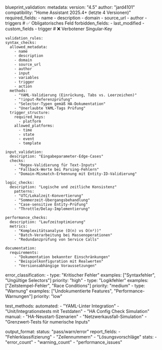blueprint_validation:
    metadata:
    version: "4.5"
    author: "jard4101"
    compatibility: "Home Assistant 2025.4+ (letzte 4 Versionen)"
    required_fields:
      - name
      - description
      - domain
      - source_url
      - author
      - triggers  # ✅ Obligatorisches Feld
   forbidden_fields:
      - last_modified
      - custom_fields
      - trigger   # ❌ Verbotener Singular-Key

    validation_rules:
    syntax_checks:
      allowed_metadata:
        - name
        - description
        - domain
        - source_url
        - author
        - input
        - variables
        - trigger
        - action
      methods:
        - "YAML-Validierung (Einrückung, Tabs vs. Leerzeichen)"
        - "!input-Referenzprüfung"
        - "Selector-Typen gemäß HA-Dokumentation"
        - "Unerlaubte YAML-Tags Prüfung"
      trigger_structure:
        required_keys:
          - platform
        allowed_platforms:
          - time
          - state
          - event
          - template

    input_validation:
      description: "Eingabeparameter-Edge-Cases"
      checks:
        - "Regex-Validierung für Text-Inputs"
        - "Fallback-Werte bei Parsing-Fehlern"
        - "Domain-Mismatch-Erkennung mit Entity-ID-Validierung"

    logic_checks:
      description: "Logische und zeitliche Konsistenz"
        patterns:
        - "UTC/Lokalzeit-Konvertierung"
        - "Sommerzeit-Übergangsbehandlung"
        - "Case-sensitive Entity-Prüfung"
        - "Throttle/Delay-Implementierung"

    performance_checks:
      description: "Laufzeitoptimierung"
      metrics:
        - "Komplexitätsanalyse (O(n) vs O(n²))"
        - "Batch-Verarbeitung bei Massenoperationen"
        - "Redundanzprüfung von Service Calls"

    documentation:
      requirements:
        - "Dokumentation bekannter Einschränkungen"
        - "Beispielkonfiguration mit Realwerten"
        - "Versionsabhängige Voraussetzungen"

  error_classification:
    - type: "Kritischer Fehler"
      examples: ["Syntaxfehler", "Ungültige Selectors"]
      priority: "high"
    - type: "Logikfehler" 
      examples: ["Zeitstempel-Fehler", "Race Conditions"]
      priority: "medium"
    - type: "Warnung"
      examples: ["Undokumentierte Features", "Performance-Warnungen"]
      priority: "low"

  test_methods:
    automated:
      - "YAML-Linter Integration"
      - "Unit/Integrationstests mit Testdaten"
      - "HA Config Check Simulation"
    manual:
      - "HA-Neustart-Szenarien"
      - "Netzwerkausfall-Simulation"
      - "Grenzwert-Tests für numerische Inputs"

  output_format:
    status: "pass/warn/error"
    report_fields:
      - "Fehlerklassifizierung"
      - "Zeilennummern"
      - "Lösungsvorschläge"
    stats:
      - "error_count"
      - "warning_count"
      - "performance_issues"
